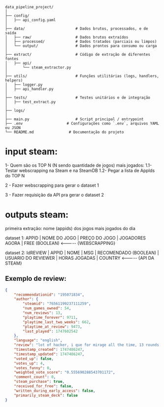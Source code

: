 ```
data_pipeline_project/
│
├── config/                    
│   ├── api_config.yaml
│
├── data/                       # Dados brutos, processados, e de saída
│   ├── raw/                    # Dados brutos extraídos
│   ├── processed/              # Dados tratados (parciais ou limpos)
│   └── output/                 # Dados prontos para consumo ou carga
│
├── extract/                    # Código de extração de diferentes fontes
│   ├── api/
│       └── steam_extractor.py
│
├── utils/                      # Funções utilitárias (logs, handlers, helpers)
│   ├── logger.py
│   ├── api_handler.py
│
├── tests/                      # Testes unitários e de integração
│   ├── test_extract.py
│
├── logs/
│
├── main.py                     # Script principal / entrypoint
├── .env                    # Configurações como `.env`, arquivos YAML ou JSON
└── README.md                # Documentação do projeto
```


# input steam:

1- Quem são os TOP N (N sendo quantidade de jogos) mais jogados:
    1.1- Testar webscrapping na Steam e na SteamDB
    1.2- Pegar a lista de AppIds do TOP N

2 - Fazer webscrapping para gerar o dataset 1

3 - Fazer requisição da API pra gerar o dataset 2 

# outputs steam:

primeira extração:
nome (appids) dos jogos mais jogados do dia


dataset 1:
APPID | NOME DO JOGO | PREÇO DO JOGO | JOGADORES AGORA | FREE (BOOLEAN)  <----- {WEBSCRAPPING}

dataset 2:
IdREVIEW | APPID | NOME | MSG | RECOMENDADO (BOOLEAN) | USUARIO DO REVIEWER | HORAS JOGADAS | COUNTRY <----- {API DA STEAM}



## Exemplo de review:
```json
{
    "recommendationid": "195071834",
    "author": {
        "steamid": "76561199237111259",
        "num_games_owned": 54,
        "num_reviews": 13,
        "playtime_forever": 9711,
        "playtime_last_two_weeks": 662,
        "playtime_at_review": 9473,
        "last_played": 1747602542
    },
    "language": "english",
    "review": "lot of hacker, i que for mirage all the time, 13 rounds in a row i play against hackers, i can't take it enymore. VAC is the biggest ********",
    "timestamp_created": 1747486247,
    "timestamp_updated": 1747486247,
    "voted_up": false,
    "votes_up": 4,
    "votes_funny": 0,
    "weighted_vote_score": "0.555690288543701172",
    "comment_count": 0,
    "steam_purchase": true,
    "received_for_free": false,
    "written_during_early_access": false,
    "primarily_steam_deck": false
}
```